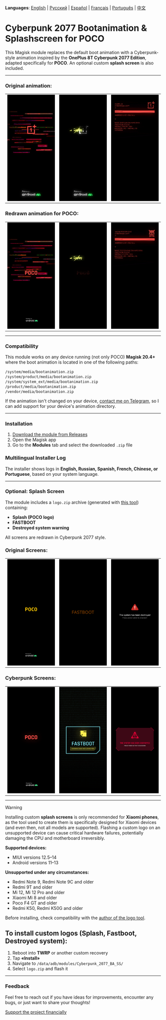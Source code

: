 **Languages**: [English](README.md) | [Русский](README.ru.md) | [Español](README.es.md) | [Français](README.fr.md) | [Português](README.pt.md) | [中文](README.zh.md)
# Cyberpunk 2077 Bootanimation & Splashscreen for POCO

This Magisk module replaces the default boot animation with a Cyberpunk-style animation inspired by the **OnePlus 8T Cyberpunk 2077 Edition**, adapted specifically for **POCO**. An optional custom **splash screen** is also included.

---

### Original animation:
<table>
  <tr>
    <td><img src="images/original1.png" width="100%"/></td>
    <td><img src="images/original2.png" width="100%"/></td>
    <td><img src="images/original3.png" width="100%"/></td>
  </tr>
</table>

### Redrawn animation for POCO:
<table>
  <tr>
    <td><img src="images/custom1.png" width="100%"/></td>
    <td><img src="images/custom2.png" width="100%"/></td>
    <td><img src="images/custom3.png" width="100%"/></td>
  </tr>
</table>

---

### Compatibility

This module works on any device running (not only POCO) **Magisk 20.4+** where the boot animation is located in one of the following paths:

```
/system/media/bootanimation.zip  
/system/product/media/bootanimation.zip  
/system/system_ext/media/bootanimation.zip  
/product/media/bootanimation.zip  
/vendor/media/bootanimation.zip  
```

If the animation isn't changed on your device, [contact me on Telegram](https://t.me/ENEIZEMatic), so I can add support for your device's animation directory.

---

### Installation

 1. [Download the module from Releases](https://github.com/ENEIZEM/Magisk-Module-Cyberpunk-2077-Bootanimation-SplashScreen-POCO/releases)
 2. Open the Magisk app
 3. Go to the **Modules** tab and select the downloaded `.zip` file

### Multilingual Installer Log

The installer shows logs in **English, Russian, Spanish, French, Chinese, or Portuguese**, based on your system language.

---

### Optional: Splash Screen

The module includes a `logo.zip` archive (generated with [this tool](https://4pda.to/forum/index.php?showtopic=1023354&st=1580#entry114714184)) containing:

 * **Splash (POCO logo)**
 * **FASTBOOT**
 * **Destroyed system warning**

All screens are redrawn in Cyberpunk 2077 style.

### Original Screens:
<table>
  <tr>
    <td><img src="images/splash_orig1.png" width="100%"/></td>
    <td><img src="images/splash_orig2.png" width="100%"/></td>
    <td><img src="images/splash_orig3.png" width="100%"/></td>
  </tr>
</table>

### Cyberpunk Screens:
<table>
  <tr>
    <td><img src="images/splash_custom1.png" width="100%"/></td>
    <td><img src="images/splash_custom2.png" width="100%"/></td>
    <td><img src="images/splash_custom3.png" width="100%"/></td>
  </tr>
</table>

---

> [!WARNING]
> Installing custom **splash screens** is only recommended for **Xiaomi phones**, as the tool used to create them is specifically designed for Xiaomi devices (and even then, not all models are supported). Flashing a custom logo on an unsupported device can cause critical hardware failures, potentially damaging the CPU and motherboard irreversibly.
>
> **Supported devices:**
> - MIUI versions 12.5–14
> - Android versions 11–13
>
> **Unsupported under any circumstances:**
> - Redmi Note 9, Redmi Note 9C and older
> - Redmi 9T and older
> - Mi 12, Mi 12 Pro and older
> - Xiaomi Mi 8 and older
> - Poco F4 GT and older
> - Redmi K50, Redmi K50G and older
>
> Before installing, check compatibility with the [author of the logo tool](https://t.me/theskyfather).

## To install custom logos (Splash, Fastboot, Destroyed system):

 1. Reboot into **TWRP** or another custom recovery  
 2. Tap **«Install»**  
 3. Navigate to `/data/adb/modules/Cyberpunk_2077_BA_SS/`  
 4. Select `logo.zip` and flash it  

---

### Feedback

Feel free to reach out if you have ideas for improvements, encounter any bugs, or just want to share your thoughts!

[Support the project financially](https://www.donationalerts.com/r/eneizematic)